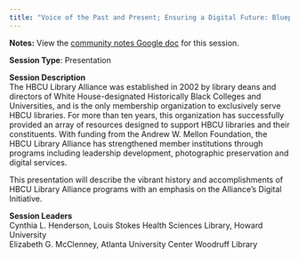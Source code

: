 ```yaml
---
title: "Voice of the Past and Present; Ensuring a Digital Future: Blueprint of the HBCU Library Alliance"
---
```


**Notes:** View the [community notes Google doc](https://docs.google.com/document/d/1Vi3VyzzL92l9-2PnElrnqjh3G9bdywwLc-eCLNQWLKQ/ "Voice of the Past and Present - community notes") for this session.

**Session Type**: Presentation

**Session Description**  
The HBCU Library Alliance was established in 2002 by library deans and directors of White House-designated Historically Black Colleges and Universities, and is the only membership organization to exclusively serve HBCU libraries. For more than ten years, this organization has successfully provided an array of resources designed to support HBCU libraries and their constituents. With funding from the Andrew W. Mellon Foundation, the HBCU Library Alliance has strengthened member institutions through programs including leadership development, photographic preservation and digital services.

This presentation will describe the vibrant history and accomplishments of HBCU Library Alliance programs with an emphasis on the Alliance’s Digital Initiative.

**Session Leaders**  
Cynthia L. Henderson, Louis Stokes Health Sciences Library, Howard University  
Elizabeth G. McClenney, Atlanta University Center Woodruff Library